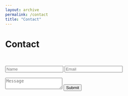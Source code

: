 ```yaml
---
layout: archive
permalink: /contact
title: "Contact"
---
```


# Contact

<br/>
<br/>

<form id="contact_form" class="contact_form" action="http://158.179.161.141/submit_form" method="POST">
  <div class="input_container">
    <input type="text" name="name" placeholder="Name" required/>
    <input type="email" name="email" placeholder="Email" required/>
  </div>
  <br />
  <textarea name="message" placeholder="Message" maxlength="500" required></textarea>
  <button class="btn" type="submit">Submit</button>
</form>

<script>
  const form = document.querySelector('.contact_form');

  form.addEventListener('submit', function (e) {
    e.preventDefault();
    alert('메시지가 전송되었습니다. 감사합니다!');
    this.submit();
  });
</script>
